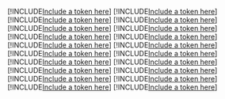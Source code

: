 [!INCLUDE[Include a token here](refs1527727621080/r1.md)]
[!INCLUDE[Include a token here](refs1527727621080/r2.md)]
[!INCLUDE[Include a token here](refs1527727621080/r3.md)]
[!INCLUDE[Include a token here](refs1527727621080/r4.md)]
[!INCLUDE[Include a token here](refs1527727621080/r5.md)]
[!INCLUDE[Include a token here](refs1527727621080/r6.md)]
[!INCLUDE[Include a token here](refs1527727621080/r7.md)]
[!INCLUDE[Include a token here](refs1527727621080/r8.md)]
[!INCLUDE[Include a token here](refs1527727621080/r9.md)]
[!INCLUDE[Include a token here](refs1527727621080/r10.md)]
[!INCLUDE[Include a token here](refs1527727621080/r11.md)]
[!INCLUDE[Include a token here](refs1527727621080/r12.md)]
[!INCLUDE[Include a token here](refs1527727621080/r13.md)]
[!INCLUDE[Include a token here](refs1527727621080/r14.md)]
[!INCLUDE[Include a token here](refs1527727621080/r15.md)]
[!INCLUDE[Include a token here](refs1527727621080/r16.md)]
[!INCLUDE[Include a token here](refs1527727621080/r17.md)]
[!INCLUDE[Include a token here](refs1527727621080/r18.md)]
[!INCLUDE[Include a token here](refs1527727621080/r19.md)]
[!INCLUDE[Include a token here](refs1527727621080/r20.md)]